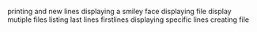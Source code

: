 printing and new lines
displaying a smiley face
displaying file
display mutiple files
listing last lines
firstlines
displaying specific lines
creating file
